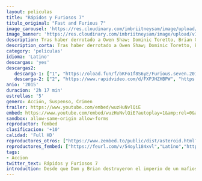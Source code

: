 ```yaml
---
layout: peliculas
title: "Rápidos y Furiosos 7"
titulo_original: "Fast and Furious 7"
image_carousel: 'https://res.cloudinary.com/imbriitneysam/image/upload/v1544056538/rapido7-poster-min.jpg'
image_banner: 'https://res.cloudinary.com/imbriitneysam/image/upload/v1544056538/rapido7-banner-min.jpg'
description: Tras haber derrotado a Owen Shaw; Dominic Toretto, Brian O’Conner y el resto del equipo regresan a Estados Unidos para llevar una vida normal, como siempre habían querido. Pero Deckard Shaw, hermano mayor de Owen, está en búsqueda de Dominic Toretto para cobrar venganza por la muerte de su hermano, situación que pone en peligro a todo el equipo. Al enterarse de la muerte de Han, la familia Rápidos y Furiosos se propone encontrar al hombre que mató a uno de los suyos, antes de que él los encuentre primero.
description_corta: Tras haber derrotado a Owen Shaw; Dominic Toretto, Brian O’Conner y el resto del equipo regresan a Estados Unidos para llevar una vida normal, como siempre habían querido. Pero Deckard Shaw, hermano mayor de Owen, está en búsqueda de ..
category: 'peliculas'
idioma: 'Latino'
descargas: 'yes'
descargas2:
   descarga-1: ["1", "https://oload.fun/f/bKFo1f8S6yE/Furious.seven.2015.%28MaxiPelis24.com%29.mp4", "https://www.google.com/s2/favicons?domain=openload.co","OpenLoad","https://res.cloudinary.com/imbriitneysam/image/upload/v1541473684/mexico.png", "Latino", "Full HD"]
   descarga-2: ["2", "https://www.rapidvideo.com/d/FXPJHZHBPW", "https://www.google.com/s2/favicons?domain=www.rapidvideo.com","RapidVideo","https://res.cloudinary.com/imbriitneysam/image/upload/v1541473684/mexico.png", "Latino", "Full HD"]
anio: '2015'
duracion: '2h 17 min'
estrellas: '5'
genero: Acción, Suspenso, Crimen
trailer: https://www.youtube.com/embed/wuzHuNvlQiE
embed: https://www.youtube.com/embed/wuzHuNvlQiE?autoplay=1&amp;rel=0&amp;hd=1&border=0&wmode=opaque&enablejsapi=1&modestbranding=1&controls=1&showinfo=0
sandbox: allow-same-origin allow-forms
reproductor: fembed
clasificacion: '+10'
calidad: 'Full HD'
reproductores_otros: ["https://www.zembed.to/public/dist/asteroid.html?id=b92226958e1dd9f1c9651d602280b36c&title=Furious%207","Latino","https://gdriveplayer.me/embed2.php?link=Nyi0EbDoirkDV0MdB2CSdAn%252FsNrCUH9LzuvOZcyr7%252Fp1ODYPzF%252BTzbfI0nW9t0Tcm%252BF7BzWRPrHjFyODxwnGlDEEbMzY2ag8aSC9vlbQ2%252BcubtRccd9C8r1rYwl0mGj6WygRf3%252BF4KUdgtJ0kbUH4%252FxSk4R4qQw04ik%252F3OkiFik%252FFESXyXa7%252FZQQM4YRmZuQ5d1%252FPh5CX%252Feox2pvGstCgZ","Latino","https://gdriveplayer.me/embed2.php?link=EB2rQPQd7GGPzWThlagToQuAl0tWi34LMbmgAOxmUoRANS9m1avpyLI8LqY9GcMDd5NSGy6IDdZrVy8%252BCHkxjwcnQW3X%252FV5atUrMZtmVKTdGamW2Sdp%252FtvOOf7ZlDRCSaZSf1705yGSr5VlYyE5pZzbWitOSy09P9dEIPU9AbzYgmgw9uXWoAOROlnsPeMu6dacdpn%252FYcXYl81mjE8q%252BvT","Latino","https://gdriveplayer.me/embed2.php?link=kCinuzukMsZ9j3c3SW2p0gYIt199j3bkcmrUm%252BcBBZbYPe3qH5%252FCDIl99TjdCAEDgid7l0GqEY6rbhZ7IzgquCgBOL3iTKwQwaFEgvUQJwd%252Bxn5R7R3CjoFTNCX7Zpyw%252F%252FSBG0u2rEz6%252BV%252FT%252F8xr3Uxi96upubwSk8Z2ZCOt0nHJCeaKI9zOcvM4Qt3s0wPysHzj5UcSaAYq9UoNmDXMFl","Latino","https://api.cuevana3.io/stream/index.php?file=ek5lbm9xYWNrS0xYMTZLa2xNbkdvY3ZTb3BtZng4TGp6ZFpobGFMUGtOelcwcUZmbWRIVzRkakVuS0JnbEplcG1KUnNZSlRTMGViVTBxZGdsdEhPb3RHMHFvSm5rcmlteFpWalg2YlcwT1hGeXBoZ29OS1Y","Latino","https://mstream.website/dd88p48dct2z","Latino"]
reproductores_fembed: ["https://feurl.com/v/54oyl184xvl","Latino","https://feurl.com/v/7rjp4igg2lmxqz-","Latino","https://feurl.com/v/yx935g0lqol","Latino"]
tags:
- Accion
twitter_text: Rápidos y Furiosos 7
introduction: Desde que Dom y Brian destruyeron el imperio de un mafioso y se hicieron con cien millones de dólares, se encuentran en paradero desconocido; no pueden regresar a casa porque la ley los persigue. Entretanto, Hobbs ha seguido la ..
---
```












